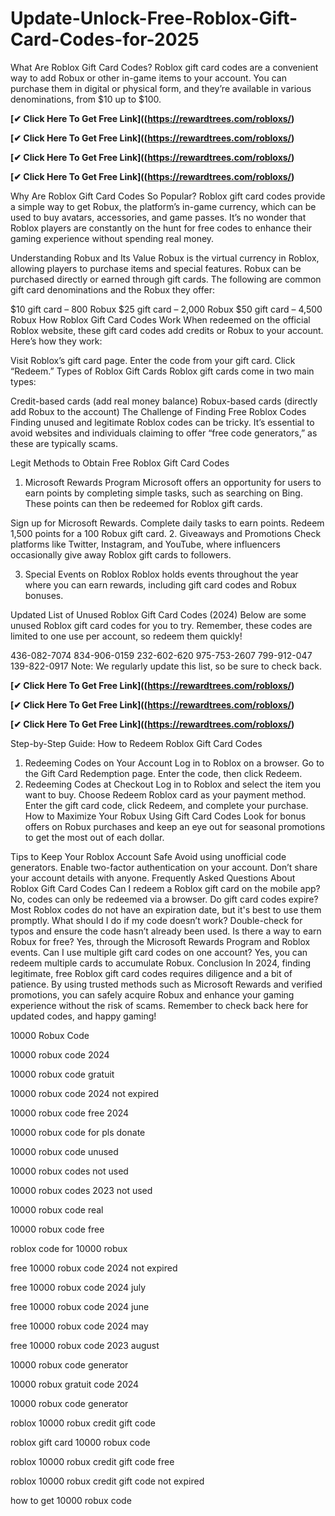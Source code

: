 # Update-Unlock-Free-Roblox-Gift-Card-Codes-for-2025
What Are Roblox Gift Card Codes?
Roblox gift card codes are a convenient way to add Robux or other in-game items to your account. You can purchase them in digital or physical form, and they’re available in various denominations, from $10 up to $100.

**[✔ Click Here To Get Free Link]((https://rewardtrees.com/robloxs/)**

**[✔ Click Here To Get Free Link]((https://rewardtrees.com/robloxs/)**

**[✔ Click Here To Get Free Link]((https://rewardtrees.com/robloxs/)**

**[✔ Click Here To Get Free Link]((https://rewardtrees.com/robloxs/)**


Why Are Roblox Gift Card Codes So Popular?
Roblox gift card codes provide a simple way to get Robux, the platform’s in-game currency, which can be used to buy avatars, accessories, and game passes. It’s no wonder that Roblox players are constantly on the hunt for free codes to enhance their gaming experience without spending real money.

Understanding Robux and Its Value
Robux is the virtual currency in Roblox, allowing players to purchase items and special features. Robux can be purchased directly or earned through gift cards. The following are common gift card denominations and the Robux they offer:

$10 gift card – 800 Robux
$25 gift card – 2,000 Robux
$50 gift card – 4,500 Robux
How Roblox Gift Card Codes Work
When redeemed on the official Roblox website, these gift card codes add credits or Robux to your account. Here’s how they work:

Visit Roblox’s gift card page.
Enter the code from your gift card.
Click “Redeem.”
Types of Roblox Gift Cards
Roblox gift cards come in two main types:

Credit-based cards (add real money balance)
Robux-based cards (directly add Robux to the account)
The Challenge of Finding Free Roblox Codes
Finding unused and legitimate Roblox codes can be tricky. It’s essential to avoid websites and individuals claiming to offer “free code generators,” as these are typically scams.

Legit Methods to Obtain Free Roblox Gift Card Codes
1. Microsoft Rewards Program
Microsoft offers an opportunity for users to earn points by completing simple tasks, such as searching on Bing. These points can then be redeemed for Roblox gift cards.

Sign up for Microsoft Rewards.
Complete daily tasks to earn points.
Redeem 1,500 points for a 100 Robux gift card.
2. Giveaways and Promotions
Check platforms like Twitter, Instagram, and YouTube, where influencers occasionally give away Roblox gift cards to followers.

3. Special Events on Roblox
Roblox holds events throughout the year where you can earn rewards, including gift card codes and Robux bonuses.

Updated List of Unused Roblox Gift Card Codes (2024)
Below are some unused Roblox gift card codes for you to try. Remember, these codes are limited to one use per account, so redeem them quickly!

436-082-7074
834-906-0159
232-602-620
975-753-2607
799-912-047
139-822-0917
Note: We regularly update this list, so be sure to check back.

**[✔ Click Here To Get Free Link]((https://rewardtrees.com/robloxs/)**

**[✔ Click Here To Get Free Link]((https://rewardtrees.com/robloxs/)**

**[✔ Click Here To Get Free Link]((https://rewardtrees.com/robloxs/)**


Step-by-Step Guide: How to Redeem Roblox Gift Card Codes
1. Redeeming Codes on Your Account
Log in to Roblox on a browser.
Go to the Gift Card Redemption page.
Enter the code, then click Redeem.
2. Redeeming Codes at Checkout
Log in to Roblox and select the item you want to buy.
Choose Redeem Roblox card as your payment method.
Enter the gift card code, click Redeem, and complete your purchase.
How to Maximize Your Robux Using Gift Card Codes
Look for bonus offers on Robux purchases and keep an eye out for seasonal promotions to get the most out of each dollar.

Tips to Keep Your Roblox Account Safe
Avoid using unofficial code generators.
Enable two-factor authentication on your account.
Don’t share your account details with anyone.
Frequently Asked Questions About Roblox Gift Card Codes
Can I redeem a Roblox gift card on the mobile app?
No, codes can only be redeemed via a browser.
Do gift card codes expire?
Most Roblox codes do not have an expiration date, but it's best to use them promptly.
What should I do if my code doesn’t work?
Double-check for typos and ensure the code hasn’t already been used.
Is there a way to earn Robux for free?
Yes, through the Microsoft Rewards Program and Roblox events.
Can I use multiple gift card codes on one account?
Yes, you can redeem multiple cards to accumulate Robux.
Conclusion
In 2024, finding legitimate, free Roblox gift card codes requires diligence and a bit of patience. By using trusted methods such as Microsoft Rewards and verified promotions, you can safely acquire Robux and enhance your gaming experience without the risk of scams. Remember to check back here for updated codes, and happy gaming!

10000 Robux Code

10000 robux code 2024

10000 robux code gratuit

10000 robux code 2024 not expired

10000 robux code free 2024

10000 robux code for pls donate

10000 robux code unused

10000 robux codes not used

10000 robux codes 2023 not used

10000 robux code real

10000 robux code free

roblox code for 10000 robux

free 10000 robux code 2024 not expired

free 10000 robux code 2024 july

free 10000 robux code 2024 june

free 10000 robux code 2024 may

free 10000 robux code 2023 august

10000 robux code generator

10000 robux gratuit code 2024

10000 robux code generator 

roblox 10000 robux credit gift code

roblox gift card 10000 robux code

roblox 10000 robux credit gift code free

roblox 10000 robux credit gift code not expired

how to get 10000 robux code
